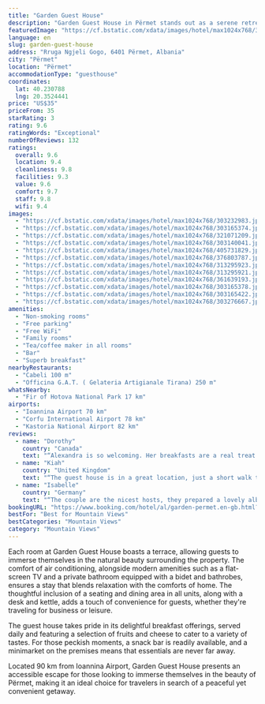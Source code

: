 ```yaml
---
title: "Garden Guest House"
description: "Garden Guest House in Përmet stands out as a serene retreat offering breathtaking mountain views, ensuring a memorable stay for its guests."
featuredImage: "https://cf.bstatic.com/xdata/images/hotel/max1024x768/303232983.jpg?k=3d6a189e73e9718afb0f5f4e4a247b7db5f521a47cfc2e297390666df7108629&o=&hp=1"
language: en
slug: garden-guest-house
address: "Rruga Ngjeli Gogo, 6401 Përmet, Albania"
city: "Përmet"
location: "Përmet"
accommodationType: "guesthouse"
coordinates:
  lat: 40.230788
  lng: 20.3524441
price: "US$35"
priceFrom: 35
starRating: 3
rating: 9.6
ratingWords: "Exceptional"
numberOfReviews: 132
ratings:
  overall: 9.6
  location: 9.4
  cleanliness: 9.8
  facilities: 9.3
  value: 9.6
  comfort: 9.7
  staff: 9.8
  wifi: 9.4
images:
  - "https://cf.bstatic.com/xdata/images/hotel/max1024x768/303232983.jpg?k=3d6a189e73e9718afb0f5f4e4a247b7db5f521a47cfc2e297390666df7108629&o=&hp=1"
  - "https://cf.bstatic.com/xdata/images/hotel/max1024x768/303165374.jpg?k=46e56b8f5aae8f8db959ebd7efb183ce4b8600ba739e158f69f602e9f1866e41&o=&hp=1"
  - "https://cf.bstatic.com/xdata/images/hotel/max1024x768/321071209.jpg?k=11dc75050c27e3a570a24fc7a02dcb1cdd9e72253781094ce653f479fa705822&o=&hp=1"
  - "https://cf.bstatic.com/xdata/images/hotel/max1024x768/303140041.jpg?k=895b9fea46940288d99896435968f09e982ab81f834039f1383354d5a3e1b966&o=&hp=1"
  - "https://cf.bstatic.com/xdata/images/hotel/max1024x768/405731829.jpg?k=47c4ebba270c964192be22f5d92698b41026af0386cac1ae1fdeb3c55ab23d5d&o=&hp=1"
  - "https://cf.bstatic.com/xdata/images/hotel/max1024x768/376803787.jpg?k=f71790e9f8cbcbceb39ad62d91142044276a6ec6091abb2c4be3dc2c4861ed17&o=&hp=1"
  - "https://cf.bstatic.com/xdata/images/hotel/max1024x768/313295923.jpg?k=cc6cc74602851a4dda8aa44ae09a4949209885d436ed5352ba820c0c5ca0af42&o=&hp=1"
  - "https://cf.bstatic.com/xdata/images/hotel/max1024x768/313295921.jpg?k=527ef69c8f9a5afe197b14d2a7b3f51777222a3fe5171a1027c53f3e375b46ec&o=&hp=1"
  - "https://cf.bstatic.com/xdata/images/hotel/max1024x768/361639193.jpg?k=cffc09b2abb9ca540381dbd8ee1d67dfbc716f96378fc441280979a4c8799ac4&o=&hp=1"
  - "https://cf.bstatic.com/xdata/images/hotel/max1024x768/303165378.jpg?k=1206126282fc129da72fbd3960cccf20359f4f11d8c50c35e1e3a90d2929c754&o=&hp=1"
  - "https://cf.bstatic.com/xdata/images/hotel/max1024x768/303165422.jpg?k=fa6c3f8aff5b23c32212928dd8af796f291692d28c0b3da043dc39de4f7fa8bf&o=&hp=1"
  - "https://cf.bstatic.com/xdata/images/hotel/max1024x768/303276667.jpg?k=f5779e1292f496fb1b6f8fa0870b10fb0febc6b43cbb95229a36c1894e7fdb99&o=&hp=1"
amenities:
  - "Non-smoking rooms"
  - "Free parking"
  - "Free WiFi"
  - "Family rooms"
  - "Tea/coffee maker in all rooms"
  - "Bar"
  - "Superb breakfast"
nearbyRestaurants:
  - "Cabeli 100 m"
  - "Officina G.A.T. ( Gelateria Artigianale Tirana) 250 m"
whatsNearby:
  - "Fir of Hotova National Park 17 km"
airports:
  - "Ioannina Airport 70 km"
  - "Corfu International Airport 78 km"
  - "Kastoria National Airport 82 km"
reviews:
  - name: "Dorothy"
    country: "Canada"
    text: "“Alexandra is so welcoming. Her breakfasts are a real treat! Fresh juice, home-made butter, feta cheese, jams and honey, and \"mountain chai\". The house is in a perfect location, with lovely grounds and a short distance to the town centre.”"
  - name: "Kiah"
    country: "United Kingdom"
    text: "“The guest house is in a great location, just a short walk to the town centre, all felt very safe and clean. The host was absolutely lovely, and made a great traditional breakfast each morning which we enjoyed in the beautiful and calm garden. We...”"
  - name: "Isabelle"
    country: "Germany"
    text: "“The couple are the nicest hosts, they prepared a lovely albanian breakfast and the garden is just stunning”"
bookingURL: "https://www.booking.com/hotel/al/garden-permet.en-gb.html?aid=8035640"
bestFor: "Best for Mountain Views"
bestCategories: "Mountain Views"
category: "Mountain Views"
---
```


Each room at Garden Guest House boasts a terrace, allowing guests to immerse themselves in the natural beauty surrounding the property. The comfort of air conditioning, alongside modern amenities such as a flat-screen TV and a private bathroom equipped with a bidet and bathrobes, ensures a stay that blends relaxation with the comforts of home. The thoughtful inclusion of a seating and dining area in all units, along with a desk and kettle, adds a touch of convenience for guests, whether they're traveling for business or leisure.

The guest house takes pride in its delightful breakfast offerings, served daily and featuring a selection of fruits and cheese to cater to a variety of tastes. For those peckish moments, a snack bar is readily available, and a minimarket on the premises means that essentials are never far away.

Located 90 km from Ioannina Airport, Garden Guest House presents an accessible escape for those looking to immerse themselves in the beauty of Përmet, making it an ideal choice for travelers in search of a peaceful yet convenient getaway.